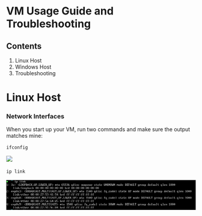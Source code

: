# VM Usage Guide and Troubleshooting

## Contents

1. Linux Host
2. Windows Host
3. Troubleshooting

# Linux Host

### Network Interfaces

When you start up your VM, run two commands and make sure the output matches mine:

```sh
ifconfig
```

![](https://github.com/mstevens5/333_A2_Usage/Images/IfConfig.png)

```sh
ip link
```

![](Images/IpLink.png)

